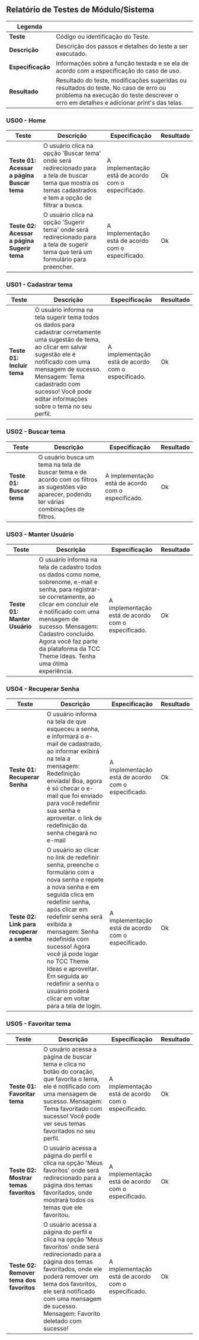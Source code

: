 ## Relatório de Testes de Módulo/Sistema

| Legenda           |                                                                 |
|---|---|
| **Teste** | Código ou identificação do Teste.|
| **Descrição** | Descrição dos passos e detalhes do teste a ser executado. |
| **Especificação** | Informações sobre a função testada e se ela de acordo com a especificação do caso de uso. |
| **Resultado**     | Resultado do teste, modificações sugeridas ou resultados do teste. No caso de erro ou problema na execução do teste descrever o erro em detalhes e adicionar print's das telas. |

### US00 - Home
| Teste |Descrição | Especificação | Resultado |
|---|---|---|---|
|**Teste 01: Acessar a página Buscar tema**| O usuário clica na opção 'Buscar tema' onde será redirecionado para a tela de buscar tema que mostra os temas cadastrados e tem a opção de filtrar a busca. | A implementação está de acordo com o especificado.| Ok |
|**Teste 02: Acessar a página Sugerir tema**| O usuário clica na opção 'Sugerir tema' onde será redirecionado para a tela de sugerir tema que terá um formulário para preencher. | A implementação está de acordo com o especificado.| Ok |

### US01 - Cadastrar tema
| Teste |Descrição | Especificação | Resultado |
|---|---|---|---|
| **Teste 01: Incluir tema**| O usuário informa na tela sugerir tema todos os dados para cadastrar corretamente uma sugestão de tema, ao clicar em salvar sugestão ele é notificado com uma mensagem de sucesso. Mensagem: Tema cadastrado com sucesso! Você pode editar informações sobre o tema no seu perfil. |  A implementação está de acordo com o especificado.| Ok|

### US02 - Buscar tema
| Teste |Descrição | Especificação | Resultado |
|---|---|---|---|
| **Teste 01: Buscar tema**| O usuário busca um tema na tela de buscar tema e de acordo com os filtros as sugestões vão aparecer, podendo ter várias combinações de filtros. | A implementação está de acordo com o especificado.| Ok|

### US03 - Manter Usuário
| Teste |Descrição | Especificação | Resultado |
|---|---|---|---|
| **Teste 01: Manter Usuário**| O usuário informa na tela de cadastro  todos os dados como nome, sobrenome, e-mail e senha, para registrar-se corretamente, ao clicar em concluir ele é notificado com uma mensagem de sucesso. Mensagem: Cadastro concluído. Agora você faz parte da plataforma da TCC Theme Ideas. Tenha uma ótima experiência.| A implementação está de acordo com o especificado.| Ok|

### US04 - Recuperar Senha
| Teste |Descrição | Especificação | Resultado |
|---|---|---|---|
| **Teste 01: Recuperar Senha**| O usuário informa na tela de que esqueceu a senha, e informará o e-mail de cadastrado, ao informar exibirá na tela a mensagem: Redefinição enviada! Boa, agora é só checar o e-mail que foi enviado para você redefinir sua senha e aproveitar. o link de redefinição da senha chegará no e-mail | A implementação está de acordo com o especificado.| Ok|
| **Teste 02: Link para recuperar a senha**| O usuário ao clicar no link de redefinir senha, preenche o formulário com a nova senha e repete a nova senha e em seguida clica em redefinir senha, após clicar em redefinir senha será exibida a mensagem: Senha redefinida com sucesso! Agora você já pode logar no TCC Theme Ideas e aproveitar. Em seguida ao redefinir a senha o usuário poderá clicar em voltar para a tela de login. | A implementação está de acordo com o especificado.| Ok|

### US05 - Favoritar tema
| Teste |Descrição | Especificação | Resultado |
|---|---|---|---|
| **Teste 01: Favoritar tema**| O usuário acessa a página de buscar tema  e clica no botão do coração, que favorita o tema, ele é notificado com uma mensagem de sucesso. Mensagem: Tema favoritado com sucesso! Você pode ver seus temas favoritados no seu perfil. | A implementação está de acordo com o especificado.| Ok|
| **Teste 02: Mostrar temas favoritos**| O usuário acessa a página do perfil e clica na opção 'Meus favoritos' onde será redirecionado para a página dos temas favoritados, onde mostrará todos os temas que ele favoritou. | A implementação está de acordo com o especificado.| Ok |
| **Teste 02: Remover tema dos favoritos**| O usuário acessa a página do perfil e clica na opção 'Meus favoritos' onde será redirecionado para a página dos temas favoritados, onde ele poderá remover um tema dos favoritos, ele será notificado com uma mensagem de sucesso. Mensagem: Favorito deletado com sucesso!| A implementação está de acordo com o especificado.| Ok |



